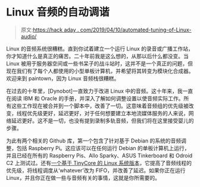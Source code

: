 # Linux 音频的自动调谐

> 原文:[https://hack aday . com/2019/04/10/automated-tuning-of-Linux-audio/](https://hackaday.com/2019/04/10/automated-tuning-of-linux-audio/)

Linux 的音频系统很糟糕。直到你试着建立一个运行 Linux 的录音或广播工作站，你才知道什么是真正的痛苦。二十年前我是这么想的，从那以后什么都没变。当 Linux 被用于服务器空间或一些书呆子的战斗站时，这并不是一个真正的问题，但现在我们有了每个人都使用的小型单板计算机，并希望将其转变为模块化合成器。欢迎来到 paintown，因为 Linux 音频栈很糟糕。

在过去的十年里，[Dynobot]一直致力于改进 Linux 中的音频。这十年来，我一直在阅读 IBM 和 Oracle 的手册，并深入了解如何调整设置以使音频实际工作。所有这些工作现在被合并到一个脚本中，改善了一切。这意味着音频组的优先级被改变，线程优先级更好，延迟更好，对于任何想要建立本地流媒体服务的人来说，网络延迟更好。这不是一切，也没有提到录制多轨音频，但我们将在这里接受婴儿的步骤。

为此有两个相关的 Github 库，第一个包含了针对基于 Debian 的系统的音频调整，包括 Raspberry Pi。这应该可以在任何运行 Debian 的单板计算机上运行，并且已经在所有的 Raspberry Pis、Allo Sparky、ASUS Tinkerboard 和 Odroid C2 上测试过。还有[一个基于 TinyCore 的 Linux 系统版本](https://github.com/dynobot/TinyCore-Sound-Adjustments)，它提高了音频线程的优先级，将线程调度从‘whatever’改为 FIFO，并改善了延迟。如果你正在运行 Linux，并且你正在做一些与音频有关的事情，这就是你所需要的。